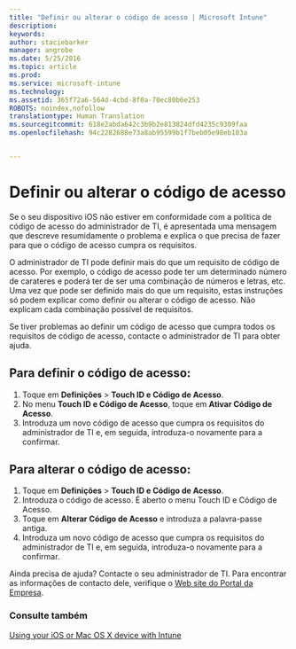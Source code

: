 ```yaml
---
title: "Definir ou alterar o código de acesso | Microsoft Intune"
description: 
keywords: 
author: staciebarker
manager: angrobe
ms.date: 5/25/2016
ms.topic: article
ms.prod: 
ms.service: microsoft-intune
ms.technology: 
ms.assetid: 365f72a6-564d-4cbd-8f0a-70ec80b6e253
ROBOTS: noindex,nofollow
translationtype: Human Translation
ms.sourcegitcommit: 618e2abda642c3b9b2e813824dfd4235c9309faa
ms.openlocfilehash: 94c2282688e73a8ab95599b1f7beb05e98eb103a


---
```


# Definir ou alterar o código de acesso

Se o seu dispositivo iOS não estiver em conformidade com a política de código de acesso do administrador de TI, é apresentada uma mensagem que descreve resumidamente o problema e explica o que precisa de fazer para que o código de acesso cumpra os requisitos.

O administrador de TI pode definir mais do que um requisito de código de acesso. Por exemplo, o código de acesso pode ter um determinado número de carateres e poderá ter de ser uma combinação de números e letras, etc. Uma vez que pode ser definido mais do que um requisito, estas instruções só podem explicar como definir ou alterar o código de acesso. Não explicam cada combinação possível de requisitos.

Se tiver problemas ao definir um código de acesso que cumpra todos os requisitos de código de acesso, contacte o administrador de TI para obter ajuda.

## Para definir o código de acesso:

1. Toque em **Definições** > **Touch ID e Código de Acesso**.
2. No menu **Touch ID e Código de Acesso**, toque em **Ativar Código de Acesso**.
3. Introduza um novo código de acesso que cumpra os requisitos do administrador de TI e, em seguida, introduza-o novamente para a confirmar.

## Para alterar o código de acesso:

1. Toque em **Definições** > **Touch ID e Código de Acesso**.
2. Introduza o código de acesso. É aberto o menu Touch ID e Código de Acesso.
2. Toque em **Alterar Código de Acesso** e introduza a palavra-passe antiga.
3. Introduza um novo código de acesso que cumpra os requisitos do administrador de TI e, em seguida, introduza-o novamente para a confirmar.

Ainda precisa de ajuda? Contacte o seu administrador de TI. Para encontrar as informações de contacto dele, verifique o [Web site do Portal da Empresa](http://portal.manage.microsoft.com).

### Consulte também
[Using your iOS or Mac OS X device with Intune](using-your-ios-or-mac-os-x-device-with-intune.md)



<!--HONumber=Jul16_HO4-->


